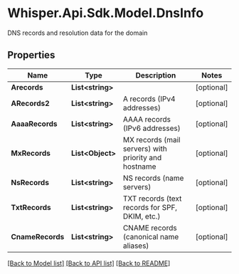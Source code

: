 # Whisper.Api.Sdk.Model.DnsInfo
DNS records and resolution data for the domain

## Properties

Name | Type | Description | Notes
------------ | ------------- | ------------- | -------------
**Arecords** | **List&lt;string&gt;** |  | [optional] 
**ARecords2** | **List&lt;string&gt;** | A records (IPv4 addresses) | [optional] 
**AaaaRecords** | **List&lt;string&gt;** | AAAA records (IPv6 addresses) | [optional] 
**MxRecords** | **List&lt;Object&gt;** | MX records (mail servers) with priority and hostname | [optional] 
**NsRecords** | **List&lt;string&gt;** | NS records (name servers) | [optional] 
**TxtRecords** | **List&lt;string&gt;** | TXT records (text records for SPF, DKIM, etc.) | [optional] 
**CnameRecords** | **List&lt;string&gt;** | CNAME records (canonical name aliases) | [optional] 

[[Back to Model list]](../../README.md#documentation-for-models) [[Back to API list]](../../README.md#documentation-for-api-endpoints) [[Back to README]](../../README.md)

